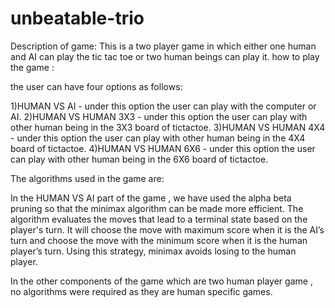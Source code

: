# unbeatable-trio
Description of game:
This is a two player game in which either one human and AI can play the tic tac toe or two human beings can play it.
how to play the game :

the user can have four options as follows:

1)HUMAN VS AI - under this option the user can play with the computer or AI.
2)HUMAN VS HUMAN 3X3 - under this option the user can play with other human being in the 3X3 board of tictactoe.
3)HUMAN VS HUMAN 4X4 - under this option the user can play with other human being in the 4X4 board of tictactoe.
4)HUMAN VS HUMAN 6X6 - under this option the user can play with other human being in the 6X6 board of tictactoe.

The algorithms used in the game are:

In the HUMAN VS AI part of the game , we have used the alpha beta pruning so that the minimax algorithm can be made more efficient.
The algorithm evaluates the moves that lead to a terminal state based on the player's turn. It will choose the move with maximum score when it is the AI’s turn and choose the move with the minimum score when it is the human player’s turn. Using this strategy, minimax avoids losing to the human player.

In the other components of the game which are two human player game , no algorithms were required as they are human specific games.

